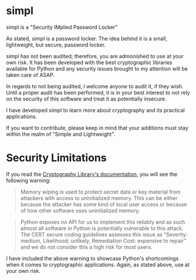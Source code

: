 # simpl
simpl is a "Security IMplied Password Locker"

As stated, simpl is a password locker. The idea behind it is a small, lightweight, but secure, password locker.

simpl has not been audited; therefore, you are admonished to use at your own risk. It has been developed with the best cryptographic libraries available for Python and any security issues brought to my attention will be taken care of ASAP.

In regards to not being audited, I welcome anyone to audit it, if they wish. Until a proper audit has been performed, it is in your best interest to not rely on the security of this software and treat it as potentially insecure. 

I have developed simpl to learn more about cryptography and its practical applications.

If you want to contribute, please keep in mind that your additions must stay within the realm of "Simple and Lightweight".

# Security Limitations
If you read the [Cryptography Library's documentation](https://cryptography.io/en/latest/), you will see the following warning:

> Memory wiping is used to protect secret data or key material from attackers with access to uninitialized memory. This can be either because the attacker has some kind of local user access or because of how other software uses uninitialized memory.

> Python exposes no API for us to implement this reliably and as such almost all software in Python is potentially vulnerable to this attack. The CERT secure coding guidelines assesses this issue as “Severity: medium, Likelihood: unlikely, Remediation Cost: expensive to repair” and we do not consider this a high risk for most users.

I have included the above warning to showcase Python's shortcomings when it comes to cryptographic applications. Again, as stated above, use at your own risk.
